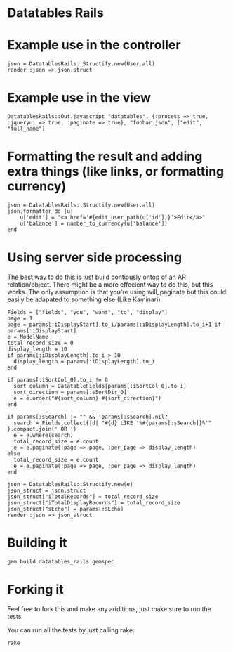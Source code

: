 # Datatables Rails

# Example use in the controller
    json = DatatablesRails::Structify.new(User.all)
    render :json => json.struct

# Example use in the view
    DatatablesRails::Out.javascript "datatables", {:process => true, :jqueryui => true, :paginate => true}, "foobar.json", ["edit", "full_name"]

# Formatting the result and adding extra things (like links, or formatting currency)
    json = DatatablesRails::Structify.new(User.all)
    json.formatter do |u|
        u['edit'] = "<a href='#{edit_user_path(u['id'])}'>Edit</a>"
        u['balance'] = number_to_currency(u['balance'])
    end

# Using server side processing
The best way to do this is just build contiously ontop of an AR relation/object. There might be a more effecient way to do this, but this works. The only assumption is that you're using will_paginate but this could easily be adapated to something else (Like Kaminari).

    Fields = ["fields", "you", "want", "to", "display"]
    page = 1
    page = params[:iDisplayStart].to_i/params[:iDisplayLength].to_i+1 if params[:iDisplayStart]
    e = ModelName
    total_record_size = 0
    display_length = 10
    if params[:iDisplayLength].to_i > 10
      display_length = params[:iDisplayLength].to_i
    end

    if params[:iSortCol_0].to_i != 0
      sort_column = DatatableFields[params[:iSortCol_0].to_i]
      sort_direction = params[:sSortDir_0]
      e = e.order("#{sort_column} #{sort_direction}")
    end

    if params[:sSearch] != "" && !params[:sSearch].nil?
      search = Fields.collect{|d| "#{d} LIKE '%#{params[:sSearch]}%'" }.compact.join(' OR ')
      e = e.where(search)
      total_record_size = e.count
      e = e.paginate(:page => page, :per_page => display_length)
    else
      total_record_size = e.count
      e = e.paginate(:page => page, :per_page => display_length)
    end

    json = DatatablesRails::Structify.new(e)
    json_struct = json.struct
    json_struct["iTotalRecords"] = total_record_size
    json_struct["iTotalDisplayRecords"] = total_record_size
    json_struct["sEcho"] = params[:sEcho]
    render :json => json_struct

# Building it
    gem build datatables_rails.gemspec

# Forking it
Feel free to fork this and make any additions, just make sure to run the tests.

You can run all the tests by just calling rake:

    rake
